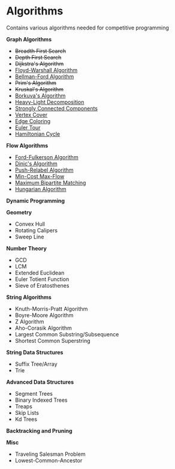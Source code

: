 Algorithms
==========
Contains various algorithms needed for competitive programming

**Graph Algorithms**
- ~~Breadth First Search~~
- ~~Depth First Search~~
- ~~Dijkstra's Algorithm~~
- [Floyd-Warshall Algorithm](http://www.geeksforgeeks.org/dynamic-programming-set-16-floyd-warshall-algorithm/)
- [Bellman-Ford Algorithm](http://www.geeksforgeeks.org/dynamic-programming-set-23-bellman-ford-algorithm/)
- ~~Prim's Algorithm~~
- ~~Kruskal's Algorithm~~
- [Borkuva's Algorithm](https://en.wikipedia.org/wiki/Bor%C5%AFvka%27s_algorithm)
- [Heavy-Light Decomposition](http://wcipeg.com/wiki/Heavy-light_decomposition)
- [Strongly Connected Components](http://www.geeksforgeeks.org/strongly-connected-components/)
- [Vertex Cover](http://www.geeksforgeeks.org/vertex-cover-problem-set-1-introduction-approximate-algorithm-2/)
- [Edge Coloring](https://en.wikipedia.org/wiki/Edge_coloring)
- [Euler Tour](http://www.algorithmist.com/index.php/Euler_tour)
- [Hamiltonian Cycle](http://www.geeksforgeeks.org/backtracking-set-7-hamiltonian-cycle/)

**Flow Algorithms**
- [Ford-Fulkerson Algorithm](http://www.geeksforgeeks.org/ford-fulkerson-algorithm-for-maximum-flow-problem/)
- [Dinic's Algorithm](https://en.wikipedia.org/wiki/Dinic%27s_algorithm)
- [Push-Relabel Algorithm](https://www.topcoder.com/community/data-science/data-science-tutorials/push-relabel-approach-to-the-maximum-flow-problem/)
- [Min-Cost Max-Flow](https://www.topcoder.com/community/data-science/data-science-tutorials/minimum-cost-flow-part-one-key-concepts/)
- [Maximum Bipartite Matching](http://www.geeksforgeeks.org/maximum-bipartite-matching/)
- [Hungarian Algorithm](https://www.topcoder.com/community/data-science/data-science-tutorials/assignment-problem-and-hungarian-algorithm/)

**Dynamic Programming**

**Geometry**
- Convex Hull
- Rotating Calipers
- Sweep Line

**Number Theory**
- GCD
- LCM
- Extended Euclidean
- Euler Totient Function
- Sieve of Eratosthenes

**String Algorithms**
- Knuth-Morris-Pratt Algorithm
- Boyre-Moore Algorithm
- Z Algorithm
- Aho-Corasik Algorithm
- Largest Common Substring/Subsequence
- Shortest Common Superstring

**String Data Structures**
- Suffix Tree/Array
- Trie

**Advanced Data Structures**
- Segment Trees
- Binary Indexed Trees
- Treaps
- Skip Lists
- Kd Trees

**Backtracking and Pruning**

**Misc**
- Traveling Salesman Problem
- Lowest-Common-Ancestor
